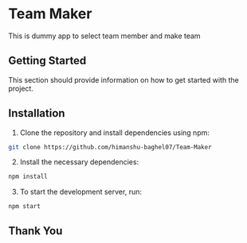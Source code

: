 # Team Maker

This is dummy app to select team member and make team

## Getting Started


This section should provide information on how to get started with the project.

## Installation

1. Clone the repository and install dependencies using npm:

```sh
git clone https://github.com/himanshu-baghel07/Team-Maker

```
2. Install the necessary dependencies:

```sh
npm install

```
3. To start the development server, run:

```
npm start
```

## Thank You
